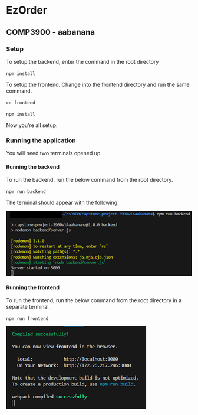 # EzOrder

## COMP3900 - aabanana

### Setup

To setup the backend, enter the command in the root directory

`npm install`

To setup the frontend. Change into the frontend directory and run the same command.

`cd frontend`

`npm install`

Now you're all setup.

### Running the application
You will need two terminals opened up.

#### Running the backend

To run the backend, run the below command from the root directory.

`npm run backend`

The terminal should appear with the following:

![Backend server running](/assets/images/backend_running.png)

#### Running the frontend

To run the frontend, run the below command from the root directory in a separate terminal.

`npm run frontend`

![Frontend running](/assets/images/frontend_running.png)